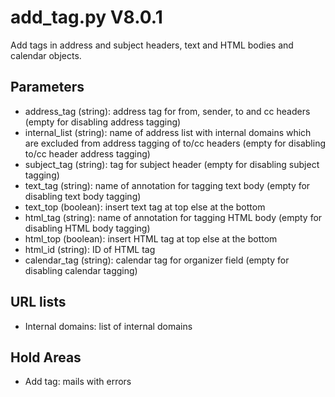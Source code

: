 add_tag.py V8.0.1
=================

Add tags in address and subject headers, text and HTML bodies and calendar objects.

## Parameters
* address_tag (string): address tag for from, sender, to and cc headers (empty for disabling address tagging)
* internal_list (string): name of address list with internal domains which are excluded from address tagging of to/cc headers (empty for disabling to/cc header address tagging)
* subject_tag (string): tag for subject header (empty for disabling subject tagging)
* text_tag (string): name of annotation for tagging text body (empty for disabling text body tagging)
* text_top (boolean): insert text tag at top else at the bottom
* html_tag (string): name of annotation for tagging HTML body (empty for disabling HTML body tagging)
* html_top (boolean): insert HTML tag at top else at the bottom
* html_id (string): ID of HTML tag
* calendar_tag (string): calendar tag for organizer field (empty for disabling calendar tagging)

## URL lists
* Internal domains: list of internal domains

## Hold Areas
* Add tag: mails with errors
